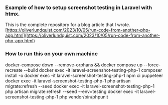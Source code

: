 ### Example of how to setup screenshot testing in Laravel with htmx.
This is the complete repository for a blog article that I wrote.
[https://oliverlundquist.com/2023/10/05/run-code-from-another-php-app.html](https://oliverlundquist.com/2023/10/05/run-code-from-another-php-app.html)

### How to run this on your own machine
docker-compose down --remove-orphans && docker compose up --force-recreate --build
docker exec -it laravel-screenshot-testing-php-1 composer install -o
docker exec -it laravel-screenshot-testing-php-1 npm ci puppeteer
docker exec -it laravel-screenshot-testing-php-1 php artisan migrate:refresh --seed
docker exec -it laravel-screenshot-testing-php-1 php artisan migrate:refresh --seed --env=testing
docker exec -it laravel-screenshot-testing-php-1 php vendor/bin/phpunit
